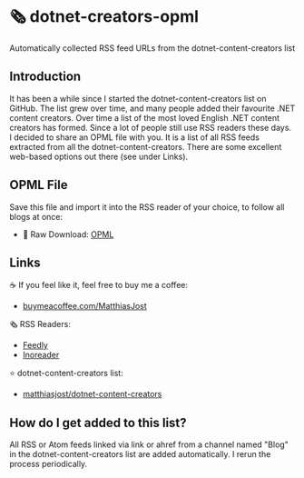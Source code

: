 # 🗞️ dotnet-creators-opml

Automatically collected RSS feed URLs from the dotnet-content-creators list

## Introduction

It has been a while since I started the dotnet-content-creators list on GitHub. The list grew over time, and many people added their favourite .NET content creators. Over time a list of the most loved English .NET content creators has formed.
Since a lot of people still use RSS readers these days. I decided to share an OPML file with you. It is a list of all RSS feeds extracted from all the dotnet-content-creators. There are some excellent web-based options out there (see under Links).

## OPML File
Save this file and import it into the RSS reader of your choice, to follow all blogs at once:
- 🔴 Raw Download: [OPML](https://raw.githubusercontent.com/matthiasjost/dotnet-creators-opml/main/OPML/blog-opml.xml)

## Links

☕ If you feel like it, feel free to buy me a coffee: 
- [buymeacoffee.com/MatthiasJost](https://buymeacoffee.com/MatthiasJost)

🗞️ RSS Readers:
- [Feedly](https://feedly.com/)
- [Inoreader](https://www.inoreader.com/)

⭐ dotnet-content-creators list:
- [matthiasjost/dotnet-content-creators](https://github.com/matthiasjost/dotnet-content-creators)

## How do I get added to this list?
All RSS or Atom feeds linked via link or ahref from a channel named "Blog" in the dotnet-content-creators list are added automatically. I rerun the process periodically.
